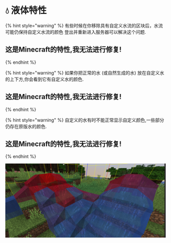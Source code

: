 # 💧 液体特性

{% hint style="warning" %}
有些时候在你移除具有自定义水流的区块后，水流可能仍保持自定义水流的颜色 登出并重新进入服务器可以解决这个问题.

## **这是Minecraft的特性,我无法进行修复!**
{% endhint %}

{% hint style="warning" %}
如果你把正常的水 \(或自然生成的水\) 放在自定义水的上下方,你会看到它有自定义水的颜色.

## **这是Minecraft的特性,我无法进行修复!**
{% endhint %}

{% hint style="warning" %}
自定义的水有时不能正常显示自定义颜色,一些部分仍存在原版水的颜色.

## **这是Minecraft的特性,我无法进行修复!**
{% endhint %}

![](../.gitbook/assets/immagine%20%2814%29%20%281%29%20%282%29%20%283%29%20%283%29%20%284%29%20%284%29%20%285%29%20%287%29%20%288%29%20%281%29.png)

